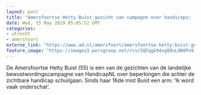 ```yaml
---
layout: post
title: "Amersfoortse Hetty Buist gezicht van campagne over handicaps: ‘Ik word vaak onderschat’"
date: Wed, 15 May 2019 05:05:52 GMT
categories: 
- utrecht 
- amersfoort 
externe_link: "https://www.ad.nl/amersfoort/amersfoortse-hetty-buist-gezicht-van-campagne-over-handicaps-ik-word-vaak-onderschat~a628495e/"
feature_image: "https://images3.persgroep.net/rcs/SQFqgk94xgQ9uL980Po9-4uPVUw/diocontent/148218442/_fitwidth/400/?appId=21791a8992982cd8da851550a453bd7f&quality=0.7"
---
```


De Amersfoortse Hetty Buist (55) is een van de gezichten van de landelijke bewustwordingscampagne van HandicapNL over beperkingen die achter de zichtbare handicap schuilgaan. Sinds haar 16de mist Buist een arm: ‘Ik word vaak onderschat’.
